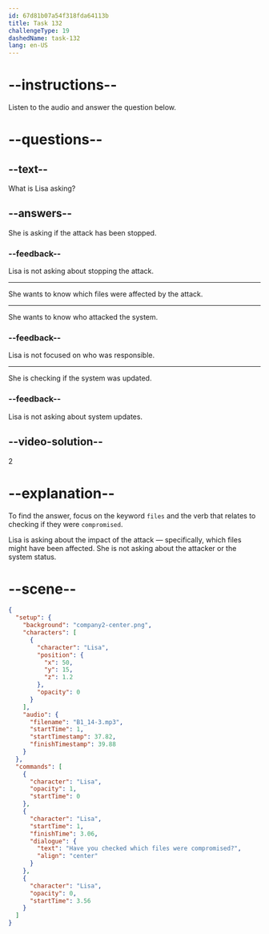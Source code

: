 ```yaml
---
id: 67d81b07a54f318fda64113b
title: Task 132
challengeType: 19
dashedName: task-132
lang: en-US
---
```


<!-- (audio) Lisa: Have you checked which files were compromised? -->

# --instructions--

Listen to the audio and answer the question below.

# --questions--

## --text--

What is Lisa asking?

## --answers--

She is asking if the attack has been stopped.

### --feedback--

Lisa is not asking about stopping the attack.

---

She wants to know which files were affected by the attack.

---

She wants to know who attacked the system.

### --feedback--

Lisa is not focused on who was responsible.

---

She is checking if the system was updated.

### --feedback--

Lisa is not asking about system updates.

## --video-solution--

2

# --explanation--

To find the answer, focus on the keyword `files` and the verb that relates to checking if they were `compromised`.

Lisa is asking about the impact of the attack — specifically, which files might have been affected. She is not asking about the attacker or the system status.

# --scene--

```json
{
  "setup": {
    "background": "company2-center.png",
    "characters": [
      {
        "character": "Lisa",
        "position": {
          "x": 50,
          "y": 15,
          "z": 1.2
        },
        "opacity": 0
      }
    ],
    "audio": {
      "filename": "B1_14-3.mp3",
      "startTime": 1,
      "startTimestamp": 37.82,
      "finishTimestamp": 39.88
    }
  },
  "commands": [
    {
      "character": "Lisa",
      "opacity": 1,
      "startTime": 0
    },
    {
      "character": "Lisa",
      "startTime": 1,
      "finishTime": 3.06,
      "dialogue": {
        "text": "Have you checked which files were compromised?",
        "align": "center"
      }
    },
    {
      "character": "Lisa",
      "opacity": 0,
      "startTime": 3.56
    }
  ]
}
```
